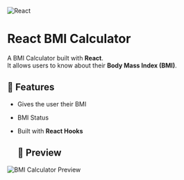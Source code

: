 ![React](https://img.shields.io/badge/React-20232A?style=for-the-badge&logo=react&logoColor=61DAFB)

# React BMI Calculator

A BMI Calculator built with **React**.  
It allows users to know about their **Body Mass Index (BMI)**.

## 🚀 Features
- Gives the user their BMI
- BMI Status
- Built with **React Hooks**

  ## 📸 Preview
![BMI Calculator Preview](./images/Preview.gif)
